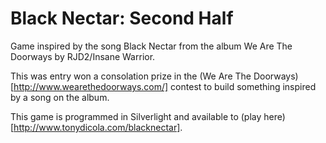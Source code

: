 Black Nectar: Second Half
=========================

Game inspired by the song Black Nectar from the album We Are The Doorways by RJD2/Insane Warrior.

This was entry won a consolation prize in the (We Are The Doorways)[http://www.wearethedoorways.com/] contest to build
something inspired by a song on the album.

This game is programmed in Silverlight and available to (play here)[http://www.tonydicola.com/blacknectar].